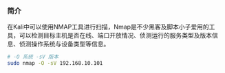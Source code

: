 ### 简介

在Kali中可以使用NMAP工具进行扫描，Nmap是不少黑客及脚本小子爱用的工具，可以检测目标主机是否在线、端口开放情况、侦测运行的服务类型及版本信息、侦测操作系统与设备类型等信息。

```bash
# -O 系统 -sV 版本
sudo nmap -O -sV 192.168.10.101
```
